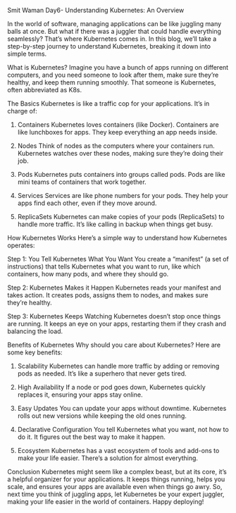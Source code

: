 

Smit Waman
Day6- Understanding Kubernetes: An Overview


In the world of software, managing applications can be like juggling many balls at once. But what if there was a juggler that could handle everything seamlessly? That’s where Kubernetes comes in. In this blog, we’ll take a step-by-step journey to understand Kubernetes, breaking it down into simple terms.

What is Kubernetes?
Imagine you have a bunch of apps running on different computers, and you need someone to look after them, make sure they’re healthy, and keep them running smoothly. That someone is Kubernetes, often abbreviated as K8s.

The Basics
Kubernetes is like a traffic cop for your applications. It’s in charge of:

1. Containers
Kubernetes loves containers (like Docker). Containers are like lunchboxes for apps. They keep everything an app needs inside.

2. Nodes
Think of nodes as the computers where your containers run. Kubernetes watches over these nodes, making sure they’re doing their job.

3. Pods
Kubernetes puts containers into groups called pods. Pods are like mini teams of containers that work together.

4. Services
Services are like phone numbers for your pods. They help your apps find each other, even if they move around.

5. ReplicaSets
Kubernetes can make copies of your pods (ReplicaSets) to handle more traffic. It’s like calling in backup when things get busy.

How Kubernetes Works
Here’s a simple way to understand how Kubernetes operates:

Step 1: You Tell Kubernetes What You Want
You create a “manifest” (a set of instructions) that tells Kubernetes what you want to run, like which containers, how many pods, and where they should go.

Step 2: Kubernetes Makes it Happen
Kubernetes reads your manifest and takes action. It creates pods, assigns them to nodes, and makes sure they’re healthy.

Step 3: Kubernetes Keeps Watching
Kubernetes doesn’t stop once things are running. It keeps an eye on your apps, restarting them if they crash and balancing the load.

Benefits of Kubernetes
Why should you care about Kubernetes? Here are some key benefits:

1. Scalability
Kubernetes can handle more traffic by adding or removing pods as needed. It’s like a superhero that never gets tired.

2. High Availability
If a node or pod goes down, Kubernetes quickly replaces it, ensuring your apps stay online.

3. Easy Updates
You can update your apps without downtime. Kubernetes rolls out new versions while keeping the old ones running.

4. Declarative Configuration
You tell Kubernetes what you want, not how to do it. It figures out the best way to make it happen.

5. Ecosystem
Kubernetes has a vast ecosystem of tools and add-ons to make your life easier. There’s a solution for almost everything.

Conclusion
Kubernetes might seem like a complex beast, but at its core, it’s a helpful organizer for your applications. It keeps things running, helps you scale, and ensures your apps are available even when things go awry. So, next time you think of juggling apps, let Kubernetes be your expert juggler, making your life easier in the world of containers. Happy deploying!
